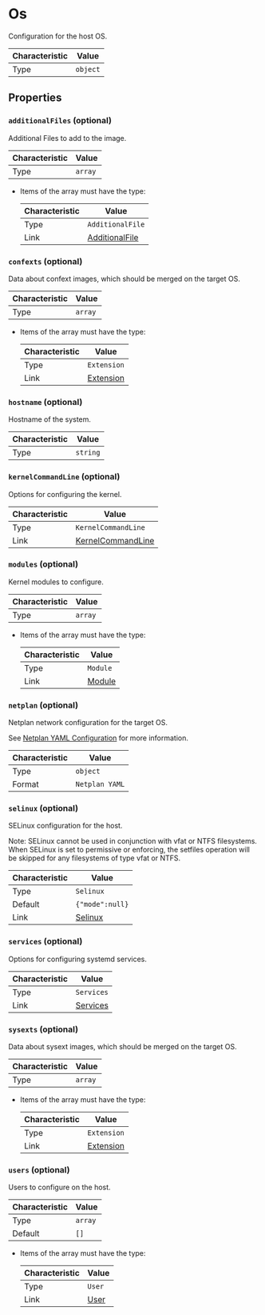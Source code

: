 <!-- THIS FILE IS AUTOMATICALLY GENERATED BY DOCBUILDER, DO NOT EDIT MANUALLY! -->

# Os

Configuration for the host OS.

| Characteristic | Value    |
| -------------- | -------- |
| Type           | `object` |

## Properties

### `additionalFiles` (optional)

Additional Files to add to the image.

| Characteristic | Value   |
| -------------- | ------- |
| Type           | `array` |

- Items of the array must have the type:

   | Characteristic | Value                                 |
   | -------------- | ------------------------------------- |
   | Type           | `AdditionalFile`                      |
   | Link           | [AdditionalFile](./AdditionalFile.md) |

### `confexts` (optional)

Data about confext images, which should be merged on the target OS.

| Characteristic | Value   |
| -------------- | ------- |
| Type           | `array` |

- Items of the array must have the type:

   | Characteristic | Value                       |
   | -------------- | --------------------------- |
   | Type           | `Extension`                 |
   | Link           | [Extension](./Extension.md) |

### `hostname` (optional)

Hostname of the system.

| Characteristic | Value    |
| -------------- | -------- |
| Type           | `string` |

### `kernelCommandLine` (optional)

Options for configuring the kernel.

| Characteristic | Value                                       |
| -------------- | ------------------------------------------- |
| Type           | `KernelCommandLine`                         |
| Link           | [KernelCommandLine](./KernelCommandLine.md) |

### `modules` (optional)

Kernel modules to configure.

| Characteristic | Value   |
| -------------- | ------- |
| Type           | `array` |

- Items of the array must have the type:

   | Characteristic | Value                 |
   | -------------- | --------------------- |
   | Type           | `Module`              |
   | Link           | [Module](./Module.md) |

### `netplan` (optional)

Netplan network configuration for the target OS.

See [Netplan YAML Configuration](https://netplan.readthedocs.io/en/stable/netplan-yaml/) for more information.

| Characteristic | Value          |
| -------------- | -------------- |
| Type           | `object`       |
| Format         | `Netplan YAML` |

### `selinux` (optional)

SELinux configuration for the host.

Note: SELinux cannot be used in conjunction with vfat or NTFS filesystems. When SELinux is set to permissive or enforcing, the setfiles operation will be skipped for any filesystems of type vfat or NTFS.

| Characteristic | Value                   |
| -------------- | ----------------------- |
| Type           | `Selinux`               |
| Default        | `{"mode":null}`         |
| Link           | [Selinux](./Selinux.md) |

### `services` (optional)

Options for configuring systemd services.

| Characteristic | Value                     |
| -------------- | ------------------------- |
| Type           | `Services`                |
| Link           | [Services](./Services.md) |

### `sysexts` (optional)

Data about sysext images, which should be merged on the target OS.

| Characteristic | Value   |
| -------------- | ------- |
| Type           | `array` |

- Items of the array must have the type:

   | Characteristic | Value                       |
   | -------------- | --------------------------- |
   | Type           | `Extension`                 |
   | Link           | [Extension](./Extension.md) |

### `users` (optional)

Users to configure on the host.

| Characteristic | Value   |
| -------------- | ------- |
| Type           | `array` |
| Default        | `[]`    |

- Items of the array must have the type:

   | Characteristic | Value             |
   | -------------- | ----------------- |
   | Type           | `User`            |
   | Link           | [User](./User.md) |

